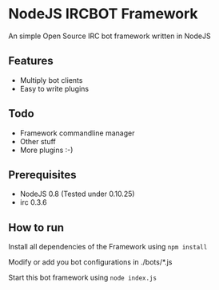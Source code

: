 NodeJS IRCBOT Framework
===

An simple Open Source IRC bot framework written in NodeJS

Features
---
- Multiply bot clients
- Easy to write plugins

Todo
---
- Framework commandline manager
- Other stuff
- More plugins :-)

Prerequisites
---
- NodeJS 0.8 (Tested under 0.10.25)
- irc 0.3.6

How to run
---
Install all dependencies of the Framework using
```npm install```

Modify or add you bot configurations in ./bots/*.js 

Start this bot framework using
```node index.js```